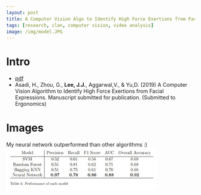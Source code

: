 ```yaml
---
layout: post
title: A Computer Vision Algo to Identify High Force Exertions from Facial Expressions
tags: [research, clan, computer vision, video analysis]
image: /img/model.JPG
---
```



# Intro
* [pdf](/myData/cv_approach/A_Computer_Vision_Algorithm_to_Detect_High_Force_Exertions_from_Facial_E....pdf)
*  Asadi, H., Zhou, G., __Lee, J.J.__, Aggarwal,V., & Yu,D. (2019) A Computer Vision Algorithm to Identify High Force Exertions from Facial Expressions. Manuscript submitted for publication. (Submitted to Ergonomics)

# Images
My neural network outperformed than other algorithms :)
<img src="/img/performance.JPG" width="80%" height="70%" title="Neural network Performance wow" alt="Neural network Performance wow"/>
